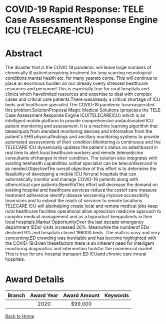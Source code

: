 
COVID-19 Rapid Response: TELE Case Assessment Response Engine ICU (TELECARE-ICU)
================================================================================

# Abstract


The disaster that is the COVID 19 pandemic will leave large numbers of chronically ill patientsrequiring treatment for lung scarring neurological conditions mental health etc. for many yearsto come. This will continue to place an enormous burden on our already overly stressed healthcare resources and personnel This is especially true for rural hospitals and clinics which havelimited resources and expertise to deal with complex cases and critical care patients.There wasalready a critical shortage of ICU beds and healthcare specialist.The COVID-19 pandemic hasexasperated this problem.SolutionProposal Magic Medical Solutions (proposes the TELE Case Assessment Response Engine ICU(TELECAREICU) which is an intelligent mobile platform to provide comprehensive andautomated ICU patient monitoring and assessment. It is a machine learning algorithm that takesinputs from standard monitoring devices and information from the patient's EHR physicalfindings and ancillary monitoring systems to provide automated assessments of their condition.Monitoring is continuous and the TELECARE ICU dynamically updates the patient's status on adashboard in real time to alert local healthcare workers and remote telemedicine consultants ofchanges in their condition. The solution also integrates with existing telehealth capabilities sothat specialist can be teleconferenced in as needed.ObjectiveThe overall objective of this effort is to determine the feasibility of developing a mobile ICU forrural hospitals that can automatically monitor and manage COVID-19 patients along with othercritical care patients.BenefitsThis effort will decrease the demand on existing hospital and healthcare services reduce the costof care measure treatment adherence identify disease worsening improve accessibility toservices and to extend the reach of services to remote locations. TELECARE ICU will alsohelping create local and remote medical jobs keep rural healthcare facilities operational allow aprecision medicine approach to complex medical management and as a byproduct keeppatients in their local hospitals.Market OpportunityOver the last decade emergency department (EDs) visits increased 26%. Meanwhile the numberof EDs declined 9% and hospitals closed 198000 beds. The math is easy and very concerning.ED crowding was inevitable and has become highlighted with the COVID-19.Given thesefactors there is an inherent need for intelligent monitoring diagnostics and intervention toolsfor the commercial market. This is true for pre-hospital transport ED ICUand chronic care inrural hospitals.  

# Award Details

|Branch|Award Year|Award Amount|Keywords|
| :---: | :---: | :---: | :---: |
||2020|$99,000||
  
  


[Back to Home](https://github.com/chrischow/dod_sbir_awards#645)